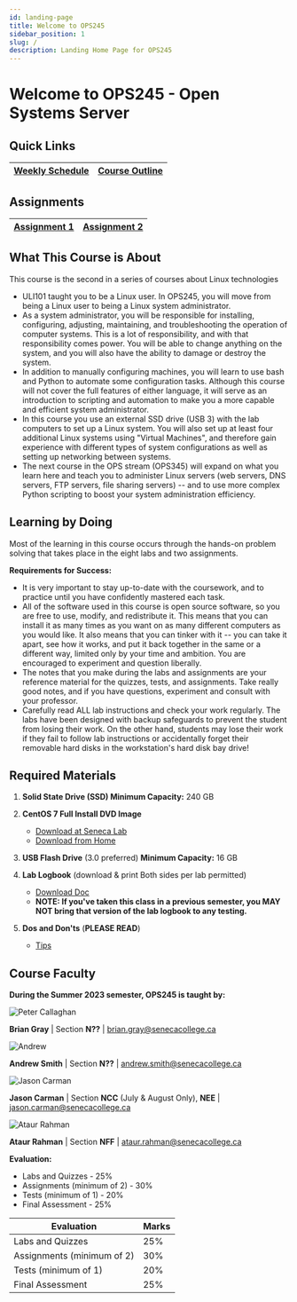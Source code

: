 ```yaml
---
id: landing-page
title: Welcome to OPS245
sidebar_position: 1
slug: /
description: Landing Home Page for OPS245
---
```


# Welcome to OPS245 - Open Systems Server

## Quick Links

| [Weekly Schedule](./weekly-schedule.md) | [Course Outline](https://apps.senecacollege.ca/ssos/findOutline.do?schoolCode=SICT&termCode=20222&subjectCode=OPS245) |
| --- | --- |

## Assignments

| [Assignment 1](/B-Assignments/assignment1.md) | [Assignment 2](/B-Assignments/assignment2.md) |
| --- | --- |

## What This Course is About

This course is the second in a series of courses about Linux technologies

  - ULI101 taught you to be a Linux user. In OPS245, you will move from being a Linux user to being a Linux system administrator.
  - As a system administrator, you will be responsible for installing, configuring, adjusting, maintaining, and troubleshooting the operation of computer systems. This is a lot of responsibility, and with that responsibility comes power. You will be able to change anything on the system, and you will also have the ability to damage or destroy the system.
  - In addition to manually configuring machines, you will learn to use bash and Python to automate some configuration tasks. Although this course will not cover the full features of either language, it will serve as an introduction to scripting and automation to make you a more capable and efficient system administrator.
  - In this course you use an external SSD drive (USB 3) with the lab computers to set up a Linux system. You will also set up at least four additional Linux systems using "Virtual Machines", and therefore gain experience with different types of system configurations as well as setting up networking between systems.
  - The next course in the OPS stream (OPS345) will expand on what you learn here and teach you to administer Linux servers (web servers, DNS servers, FTP servers, file sharing servers) -- and to use more complex Python scripting to boost your system administration efficiency.

## Learning by Doing

Most of the learning in this course occurs through the hands-on problem solving that takes place in the eight labs and two assignments.

**Requirements for Success:**

  - It is very important to stay up-to-date with the coursework, and to practice until you have confidently mastered each task.
  - All of the software used in this course is open source software, so you are free to use, modify, and redistribute it. This means that you can install it as many times as you want on as many different computers as you would like. It also means that you can tinker with it -- you can take it apart, see how it works, and put it back together in the same or a different way, limited only by your time and ambition. You are encouraged to experiment and question liberally.
  - The notes that you make during the labs and assignments are your reference material for the quizzes, tests, and assignments. Take really good notes, and if you have questions, experiment and consult with your professor.
  - Carefully read ALL lab instructions and check your work regularly. The labs have been designed with backup safeguards to prevent the student from losing their work. On the other hand, students may lose their work if they fail to follow lab instructions or accidentally forget their removable hard disks in the workstation's hard disk bay drive!

## Required Materials

1. **Solid State Drive (SSD)	Minimum Capacity:** 240 GB
2. **CentOS 7 Full Install DVD Image**

      - [Download at Seneca Lab](https://mirror.senecacollege.ca/centos/7/isos/x86_64/CentOS-7-x86_64-DVD-2009.iso)
      - [Download from Home](https://mirror.netflash.net/centos/7.9.2009/isos/x86_64/CentOS-7-x86_64-DVD-2009.iso)

3. **USB Flash Drive** (3.0 preferred)	**Minimum Capacity:** 16 GB
4. **Lab Logbook** (download & print Both sides per lab permitted)

      - [Download Doc](https://wiki.cdot.senecacollege.ca/w/imgs/OPS245-Logbook-Online.doc)
      - **NOTE: If you've taken this class in a previous semester, you MAY NOT bring that version of the lab logbook to any testing.**

5. **Dos and Don'ts** (**PLEASE READ**)

      - [Tips](/C-ExtraResources/tips.md)

## Course Faculty

**During the Summer 2023 semester, OPS245 is taught by:**

![Peter Callaghan](/img/Petercallaghan.jpg)

**Brian Gray** \| Section **N??** \| [brian.gray@senecacollege.ca](mailto:brian.gray@senecacollege.ca)

![Andrew](/img/Andrew.jpg)

**Andrew Smith** \| Section **N??** \| [andrew.smith@senecacollege.ca](mailto:andrew.smith@senecacollege.ca)

![Jason Carman](/img/JasonCarman.jpg)

**Jason Carman** \| Section **NCC** (July & August Only), **NEE** \| [jason.carman@senecacollege.ca](jason.carman@senecacollege.ca)

![Ataur Rahman](/img/Ataur-RTN.jpg)

**Ataur Rahman** \| Section **NFF** \| [ataur.rahman@senecacollege.ca](mailto:ataur.rahman@senecacollege.ca)

**Evaluation:**

- Labs and Quizzes - 25%
- Assignments (minimum of 2) - 30%
- Tests (minimum of 1) - 20%
- Final Assessment - 25%

| **Evaluation** | **Marks** |
| --- | --- |
| Labs and Quizzes | 25% |
| Assignments (minimum of 2) | 30% |
| Tests (minimum of 1) | 20% |
| Final Assessment | 25% |
